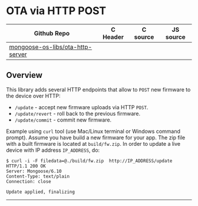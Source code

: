 # OTA via HTTP POST
| Github Repo | C Header | C source  | JS source |
| ----------- | -------- | --------  | ----------------- |
| [mongoose-os-libs/ota-http-server](https://github.com/mongoose-os-libs/ota-http-server) | &nbsp; | &nbsp;  | &nbsp;         |



## Overview

This library adds several HTTP endpoints that allow to `POST` new firmware
to the device over HTTP:

- `/update` - accept new firmware uploads via HTTP `POST`.
- `/update/revert` - roll back to the previous firmware.
- `/update/commit` - commit new firmware.

Example using `curl` tool (use Mac/Linux terminal or Windows command prompt).
Assume you have build a new firmware for your app. The zip file with a
built firmware is located at `build/fw.zip`. In order to update a live
device with IP address `IP_ADDRESS`, do:

```
$ curl -i -F filedata=@./build/fw.zip  http://IP_ADDRESS/update
HTTP/1.1 200 OK
Server: Mongoose/6.10
Content-Type: text/plain
Connection: close

Update applied, finalizing
```


 ----- 
